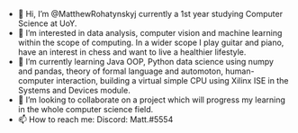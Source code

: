 - 👋 Hi, I’m @MatthewRohatynskyj currently a 1st year studying Computer Science at UoY.
- 👀 I’m interested in data analysis, computer vision and machine learning within the scope of computing. In a wider scope I play guitar and piano, have an interest in chess and want to live a healthier lifestyle.
- 🌱 I’m currently learning Java OOP, Python data science using numpy and pandas, theory of formal language and automoton, human-computer interaction, building a virtual simple CPU using Xilinx ISE in the Systems and Devices module.
- 💞️ I’m looking to collaborate on a project which will progress my learning in the whole computer science field.
- 📫 How to reach me: Discord: Matt.#5554

<!---
MatthewRohatynskyj/MatthewRohatynskyj is a ✨ special ✨ repository because its `README.md` (this file) appears on your GitHub profile.
You can click the Preview link to take a look at your changes.
--->

